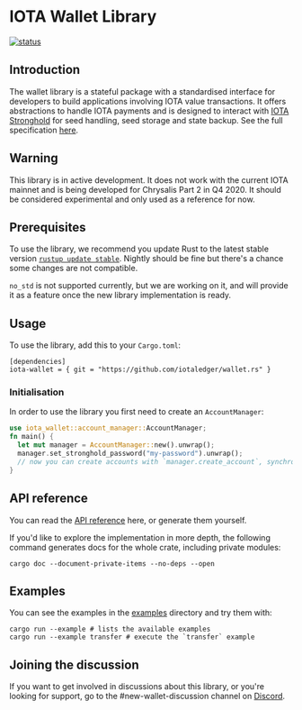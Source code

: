 # IOTA Wallet Library

[![status](https://img.shields.io/badge/Status-Alpha-yellow.svg)](https://github.com/iotaledger/wallet.rs)

## Introduction

The wallet library is a stateful package with a standardised interface for developers to build applications involving IOTA value transactions.
It offers abstractions to handle IOTA payments and is designed to interact with [IOTA Stronghold](https://github.com/iotaledger/stronghold.rs/) for seed handling, seed storage and state backup. See the full specification [here](https://github.com/iotaledger/wallet.rs/blob/master/specs/wallet-ENGINEERING-SPEC-0000.md).

## Warning

This library is in active development. It does not work with the current IOTA mainnet and is being developed for Chrysalis Part 2 in Q4 2020. It should be considered experimental and only used as a reference for now.

## Prerequisites

To use the library, we recommend you update Rust to the latest stable version [`rustup update stable`](https://github.com/rust-lang/rustup.rs#keeping-rust-up-to-date). Nightly should be fine but there's a chance some changes are not compatible.

`no_std` is not supported currently, but we are working on it, and will provide it as a feature once the new library implementation is ready.

## Usage

To use the library, add this to your `Cargo.toml`:

```
[dependencies]
iota-wallet = { git = "https://github.com/iotaledger/wallet.rs" }
```

### Initialisation

In order to use the library you first need to create an `AccountManager`:

```rust
use iota_wallet::account_manager::AccountManager;
fn main() {
  let mut manager = AccountManager::new().unwrap();
  manager.set_stronghold_password("my-password").unwrap();
  // now you can create accounts with `manager.create_account`, synchronize, send transfers, backup...
}
```

## API reference

You can read the [API reference](https://docs.rs/iota-wallet) here, or generate them yourself.

If you'd like to explore the implementation in more depth, the following command generates docs for the whole crate, including private modules:

```
cargo doc --document-private-items --no-deps --open
```

## Examples

You can see the examples in the [examples](examples/) directory and try them with:

```
cargo run --example # lists the available examples
cargo run --example transfer # execute the `transfer` example
```

## Joining the discussion

If you want to get involved in discussions about this library, or you're looking for support, go to the #new-wallet-discussion channel on [Discord](https://discord.iota.org).
